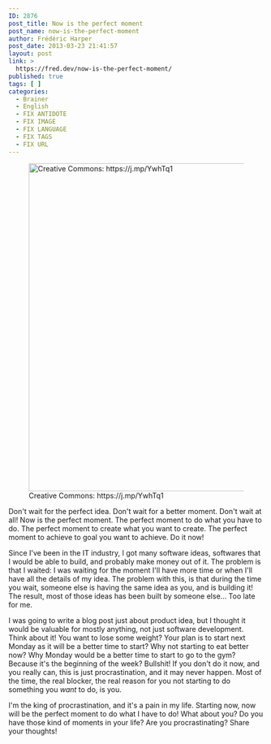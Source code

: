 ```yaml
---
ID: 2876
post_title: Now is the perfect moment
post_name: now-is-the-perfect-moment
author: Frédéric Harper
post_date: 2013-03-23 21:41:57
layout: post
link: >
  https://fred.dev/now-is-the-perfect-moment/
published: true
tags: [ ]
categories:
  - Brainer
  - English
  - FIX ANTIDOTE
  - FIX IMAGE
  - FIX LANGUAGE
  - FIX TAGS
  - FIX URL
---
```

<figure><img alt="Creative Commons: https://j.mp/YwhTq1" src="http://fred.dev/wp-content/uploads/2013/03/3184149164_602721a576_b.jpg" width="1024" height="646"/><figcaption> Creative Commons: https://j.mp/YwhTq1</figcaption></figure><p>Don't wait for the perfect idea. Don't wait for a better moment. Don't wait at all! Now is the perfect moment. The perfect moment to do what you have to do. The perfect moment to create what you want to create. The perfect moment to achieve to goal you want to achieve. Do it now!</p><p>Since I've been in the IT industry, I got many software ideas, softwares that I would be able to build, and probably make money out of it. The problem is that I waited: I was waiting for the moment I'll have more time or when I'll have all the details of my idea. The problem with this, is that during the time you wait, someone else is having the same idea as you, and is building it! The result, most of those ideas has been built by someone else... Too late for me.</p><p>I was going to write a blog post just about product idea, but I thought it would be valuable for mostly anything, not just software development. Think about it! You want to lose some weight? Your plan is to start next Monday as it will be a better time to start? Why not starting to eat better now? Why Monday would be a better time to start to go to the gym? Because it's the beginning of the week? Bullshit! If you don't do it now, and you really can, this is just procrastination, and it may never happen. Most of the time, the real blocker, the real reason for you not starting to do something you <em>want</em> to do, is you.</p><p>I'm the king of procrastination, and it's a pain in my life. Starting now, now will be the perfect moment to do what I have to do! What about you? Do you have those kind of moments in your life? Are you procrastinating? Share your thoughts!</p> 